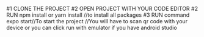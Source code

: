 #1 CLONE THE PROJECT #2 OPEN PROJECT WITH YOUR CODE EDITOR 
#2 RUN npm install or yarn install //to install all packages
 #3 RUN command expo start//To start the project //You will have to scan qr code with your device or you can click run with emulator if you have android studio